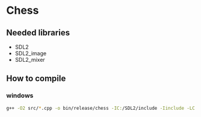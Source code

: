 # Chess


## Needed libraries

- SDL2
- SDL2_image
- SDL2_mixer

## How to compile

### windows

```bash
g++ -O2 src/*.cpp -o bin/release/chess -IC:/SDL2/include -Iinclude -LC:/SDL2/lib -w -lmingw32 -lSDL2main -lSDL2 -lSDL2_image -lSDL2_mixer -mwindows
```